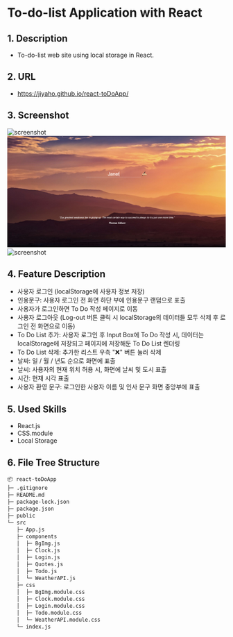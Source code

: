 # To-do-list Application with React

## 1. Description

- To-do-list web site using local storage in React.

## 2. URL

- https://jiyaho.github.io/react-toDoApp/

## 3. Screenshot

<img src="public/react_to-do-list01.png" alt="screenshot">
<img src="public/react_to-do-list02.png" alt="screenshot">
<img src="public/react_to-do-list03.png" alt="screenshot">

## 4. Feature Description

- 사용자 로그인 (localStorage에 사용자 정보 저장)
- 인용문구: 사용자 로그인 전 화면 하단 부에 인용문구 랜덤으로 표출
- 사용자가 로그인하면 To Do 작성 페이지로 이동
- 사용자 로그아웃 (Log-out 버튼 클릭 시 localStorage의 데이터들 모두 삭제 후 로그인 전 화면으로 이동)
- To Do List 추가: 사용자 로그인 후 Input Box에 To Do 작성 시, 데이터는 localStorage에 저장되고 페이지에 저장해둔 To Do List 렌더링
- To Do List 삭제: 추가한 리스트 우측 "❌" 버튼 눌러 삭제
- 날짜: 일 / 월 / 년도 순으로 화면에 표출
- 날씨: 사용자의 현재 위치 허용 시, 화면에 날씨 및 도시 표출
- 시간: 현재 시각 표출
- 사용자 환영 문구: 로그인한 사용자 이름 및 인사 문구 화면 중앙부에 표출

## 5. Used Skills
- React.js
- CSS.module
- Local Storage
  
## 6. File Tree Structure

```
📦 react-toDoApp
├─ .gitignore
├─ README.md
├─ package-lock.json
├─ package.json
├─ public
└─ src
   ├─ App.js
   ├─ components
   │  ├─ BgImg.js
   │  ├─ Clock.js
   │  ├─ Login.js
   │  ├─ Quotes.js
   │  ├─ Todo.js
   │  └─ WeatherAPI.js
   ├─ css
   │  ├─ BgImg.module.css
   │  ├─ Clock.module.css
   │  ├─ Login.module.css
   │  ├─ Todo.module.css
   │  └─ WeatherAPI.module.css
   └─ index.js
```
